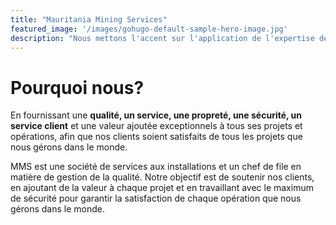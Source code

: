 ```yaml
---
title: "Mauritania Mining Services"
featured_image: '/images/gohugo-default-sample-hero-image.jpg'
description: "Nous mettons l'accent sur l'application de l'expertise de nos employés à des projets attrayants tout en nous engageant à fournir une technologie de pointe et un engagement absolu envers des pratiques sûres."
---
```

# Pourquoi nous?

En fournissant une **qualité, un service, une propreté, une sécurité, un service client** et une valeur ajoutée exceptionnels à tous ses projets et opérations, afin que nos clients soient satisfaits de tous les projets que nous gérons dans le monde.

MMS est une société de services aux installations et un chef de file en matière de gestion de la qualité. Notre objectif est de soutenir nos clients, en ajoutant de la valeur à chaque projet et en travaillant avec le maximum de sécurité pour garantir la satisfaction de chaque opération que nous gérons dans le monde.